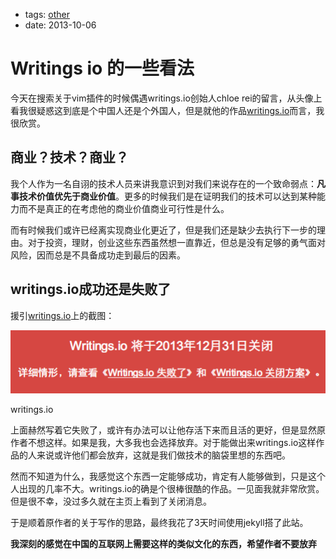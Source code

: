 - tags: [other](/tags.md#other)
- date: 2013-10-06

# Writings io 的一些看法

今天在搜索关于vim插件的时候偶遇writings.io创始人chloe rei的留言，从头像上看我很疑惑这到底是个中国人还是个外国人，但是就他的作品[writings.io](http://writings.io)而言，我很欣赏。

## 商业？技术？商业？

我个人作为一名自诩的技术人员来讲我意识到对我们来说存在的一个致命弱点：**凡事技术价值优先于商业价值**。更多的时候我们是在证明我们的技术可以达到某种能力而不是真正的在考虑他的商业价值商业可行性是什么。

而有时候我们或许已经离实现商业化更近了，但是我们还是缺少去执行下一步的理由。对于投资，理财，创业这些东西虽然想一直靠近，但总是没有足够的勇气面对风险，因而总是不具备成功走到最后的因素。

## writings.io成功还是失败了

援引[writings.io](http://writings.io)上的截图：

![writings.io](/images/2013-10-06-1.png)

writings.io

上面赫然写着它失败了，或许有办法可以让他存活下来而且活的更好，但是显然原作者不想这样。如果是我，大多我也会选择放弃。对于能做出来writings.io这样作品的人来说或许他们都会放弃，这就是我们做技术的脑袋里想的东西吧。

然而不知道为什么，我感觉这个东西一定能够成功，肯定有人能够做到，只是这个人出现的几率不大。writings.io的确是个很棒很酷的作品。一见面我就非常欣赏。但是很不幸，没过多久就在主页上看到了关闭消息。

于是顺着原作者的关于写作的思路，最终我花了3天时间使用jekyll搭了此站。

**我深刻的感觉在中国的互联网上需要这样的类似文化的东西，希望作者不要放弃**